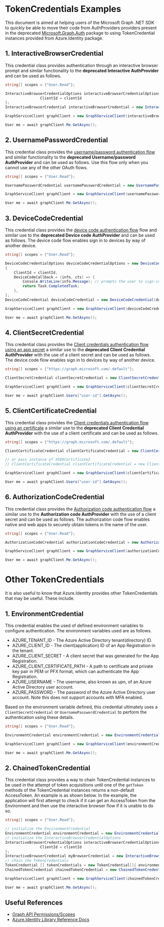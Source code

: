 # TokenCredentials Examples

This document is aimed at helping users of the Microsoft Graph .NET SDK to quickly be able to move their code from AuthProviders providers present in the deprecated [Microsoft.Graph.Auth](https://github.com/microsoftgraph/msgraph-sdk-dotnet-auth) package to using TokenCredential instances provided from Azure.Identity package.

## 1. InteractiveBrowserCredential

This credential class provides authentication through an interactive browser prompt and similar functionality to the **deprecated Interactive AuthProvider** and can be used as follows.

```cs
string[] scopes = {"User.Read"};

InteractiveBrowserCredentialOptions interactiveBrowserCredentialOptions = new InteractiveBrowserCredentialOptions() {
                ClientId = clientId
};
InteractiveBrowserCredential interactiveBrowserCredential = new InteractiveBrowserCredential(interactiveBrowserCredentialOptions);

GraphServiceClient graphClient = new GraphServiceClient(interactiveBrowserCredential, scopes); // you can pass the TokenCredential directly to the GraphServiceClient

User me = await graphClient.Me.GetAsync();
```

## 2. UsernamePasswordCredential

This credential class provides the [username/password authentication flow](https://docs.microsoft.com/en-us/azure/active-directory/develop/msal-authentication-flows#usernamepassword-ropc) and similar functionality to the **deprecated Username/password AuthProvider** and can be used as follows. 
Use this flow only when you cannot use any of the other OAuth flows.

```cs
string[] scopes = {"User.Read"};

UsernamePasswordCredential usernamePasswordCredential = new UsernamePasswordCredential("username@domain.com", "password", tenantId, clientId);

GraphServiceClient graphClient = new GraphServiceClient(usernamePasswordCredential, scopes); // you can pass the TokenCredential directly to the GraphServiceClient

User me = await graphClient.Me.GetAsync();
```


## 3. DeviceCodeCredential

This credential class provides the [device code authentication flow](https://docs.microsoft.com/en-us/azure/active-directory/develop/msal-authentication-flows#device-code) flow and similar use to the **deprecated Device code AuthProvider** and can be used as follows.
The device code flow enables sign in to devices by way of another device.

```cs
string[] scopes = {"User.Read"};

DeviceCodeCredentialOptions deviceCodeCredentialOptions = new DeviceCodeCredentialOptions()
{
    ClientId = clientId,
    DeviceCodeCallback = (info, cts) => {
        Console.WriteLine(info.Message); // prompts the user to sign-in
        return Task.CompletedTask;
    },
};
DeviceCodeCredential deviceCodeCredential = new DeviceCodeCredential(deviceCodeCredentialOptions);

GraphServiceClient graphClient = new GraphServiceClient(deviceCodeCredential, scopes);

User me = await graphClient.Me.GetAsync();
```

## 4. ClientSecretCredential

This credential class provides the [Client credentials authentication flow using an app secret](https://docs.microsoft.com/en-us/azure/active-directory/develop/msal-authentication-flows#client-credentials) a similar use to the **deprecated Client Credential AuthProvider** with the use of a client secret and can be used as follows.
The device code flow enables sign in to devices by way of another device.

```cs
string[] scopes = {"https://graph.microsoft.com/.default"};

ClientSecretCredential clientSecretCredential = new ClientSecretCredential(tenantId, clientId, clientSecret); 

GraphServiceClient graphClient = new GraphServiceClient(clientSecretCredential, scopes);

User me = await graphClient.Users["user-id"].GetAsync();
```

## 5. ClientCertificateCredential

This credential class provides the [Client credentials authentication flow using an certificate](https://docs.microsoft.com/en-us/azure/active-directory/develop/msal-authentication-flows#client-credentials) a similar use to the **deprecated Client Credential AuthProvider** with the use of a client certificate and can be used as follows.

```cs
string[] scopes = {"https://graph.microsoft.com/.default"};

ClientCertificateCredential clientCertificateCredential = new ClientCertificateCredential(tenantId, clientId, certificatePath);

// or pass instance of X509Certificate2
// ClientCertificateCredential clientCertificateCredential = new ClientCertificateCredential(tenantId, clientId, certificatePath);

GraphServiceClient graphClient = new GraphServiceClient(clientCertificateCredential, scopes);

User me = await graphClient.Users["user-id"].GetAsync();
```

## 6. AuthorizationCodeCredential

This credential class provides the [Authorization code authentication flow](https://docs.microsoft.com/en-us/azure/active-directory/develop/msal-authentication-flows#authorization-code) a similar use to the **Authorization code AuthProvider** with the use of a client secret and can be used as follows. The authorization code flow enables native and web apps to securely obtain tokens in the name of the user. 

```cs
string[] scopes = {"User.Read"};

AuthorizationCodeCredential authorizationCodeCredential = new AuthorizationCodeCredential(tenantId, clientId,  clientSecret, authCode);

GraphServiceClient graphClient = new GraphServiceClient(authorizationCodeCredential, scopes);

User me = await graphClient.Me.GetAsync();
```

# Other TokenCredentials

It is also useful to know that Azure.Identity provides other TokenCredentials that may be useful. These include.

## 1. EnvironmentCredential

This credential enables the used of defined environment variables to configure authentication. The environment variables used are as follows.

- AZURE_TENANT_ID -   The Azure Active Directory tenant(directory) ID.
- AZURE_CLIENT_ID -   The client(application) ID of an App Registration in the tenant.
- AZURE_CLIENT_SECRET	- A client secret that was generated for the App Registration.
- AZURE_CLIENT_CERTIFICATE_PATH - A path to certificate and private key pair in PEM or PFX format, which can authenticate the App Registration.
- AZURE_USERNAME -    The username, also known as upn, of an Azure Active Directory user account.
- AZURE_PASSWORD -    The password of the Azure Active Directory user account. Note this does not support accounts with MFA enabled.

Based on the environment variable defined, this credential ultimately uses a `ClientSecretCredential` or `UsernamePasswordCredential` to perform the authentication using these details.
```cs
string[] scopes = {"User.Read"};

EnvironmentCredential environmentCredential = new EnvironmentCredential();

GraphServiceClient graphClient = new GraphServiceClient(environmentCredential, scopes);

User me = await graphClient.Me.GetAsync();
```

## 2. ChainedTokenCredential

This credential class provides a way to chain TokenCredential instances to be used in the attempt of token acquisitions until one of the `getToken` methods of the TokenCredential instances returns a non-default AccessToken. An example is as shown below. In the example, the application will first attempt to check if it can get an AccessToken from the Environment and then use the interactive browser flow if it is unable to do so.

```cs
string[] scopes = {"User.Read"};

// initialize the EnvironmentCredential
EnvironmentCredential environmentCredential = new EnvironmentCredential();
// initialize the InteractiveBrowserCredentialOptions
InteractiveBrowserCredentialOptions interactiveBrowserCredentialOptions = new InteractiveBrowserCredentialOptions() {
                ClientId = clientId
};
InteractiveBrowserCredential myBrowserCredential = new InteractiveBrowserCredential(interactiveBrowserCredentialOptions);
// chain the TokenCredentials
TokenCredential [] tokenCredentials = new TokenCredential[]{ environmentCredential , myBrowserCredential };
ChainedTokenCredential chainedTokenCredential = new ChainedTokenCredential(tokenCredentials);

GraphServiceClient graphClient = new GraphServiceClient(chainedTokenCredential, scopes);

User me = await graphClient.Me.GetAsync();
```


## Useful References

- [Graph API Permissions/Scopes](https://docs.microsoft.com/en-us/graph/permissions-reference)
- [Azure.Identity Library Reference Docs](https://docs.microsoft.com/en-us/dotnet/api/azure.identity?view=azure-dotnet)